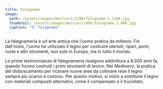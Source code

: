 ```yaml
---
title: Falegname
image: 
  path: /assets/images/mestieri/1200/falegname-1_1200.jpg
  thumbnail: /assets/images/mestieri/400/falegname-1_400.jpg
  caption: "Il falegname"
---
```



La falegnameria è un'arte antica che l'uomo pratica da millenni. Fin dall'inizio, l'uomo ha utilizzato il legno per costruire utensili, ripari, ponti, ruote e altri strumenti, non solo in Europa, ma in tutto il mondo. 

<!-- more -->

Le prime testimonianze di falegnameria risalgono addirittura a 8.000 anni fa, quando furono costruiti i primi strumenti di lavoro. Nel Medioevo, la pratica del disboscamento per ricavare nuove aree da coltivare rese il legno sempre più scarso e costoso. Per questo motivo, si iniziò a sostituire il legno con materiali compositi alternativi, come il compensato e il truciolato.
